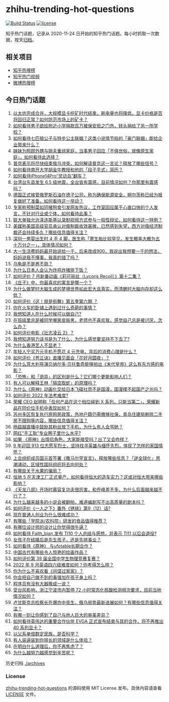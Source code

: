 # zhihu-trending-hot-questions

[![Build Status](https://github.com/justjavac/zhihu-trending-hot-questions/workflows/ci/badge.svg?branch=master)](https://github.com/justjavac/zhihu-trending-hot-questions/actions)
[![license](https://img.shields.io/github/license/justjavac/zhihu-trending-hot-questions)](https://github.com/justjavac/zhihu-trending-hot-questions/blob/master/LICENSE)

知乎热门话题，记录从 2020-11-24 日开始的知乎热门话题。每小时抓取一次数据，按天[归档](./archives)。

## 相关项目

- [知乎热搜榜](https://github.com/justjavac/zhihu-trending-top-search)
- [知乎热门视频](https://github.com/justjavac/zhihu-trending-hot-video)
- [微博热搜榜](https://github.com/justjavac/weibo-trending-hot-search)

## 今日热门话题

<!-- BEGIN -->
<!-- 最后更新时间 Sun Sep 18 2022 06:21:55 GMT+0800 (China Standard Time) -->

1. [以太坊完成合并，大规模显卡挖矿时代结束，耗电量也将降低，显卡价格是否将回归正常？如何防范市场上的矿卡？](https://www.zhihu.com/question/554045321)
1. [如何看待男子欲给附近小学捐款百万被保安拒之门外，转头捐给了另一所学校？](https://www.zhihu.com/question/554057747)
1. [如何看待七匹狼公子与特步公主联姻？这类小说情节般的「豪门联姻」能给企业带来什么？](https://www.zhihu.com/question/553873351)
1. [妹妹为照顾外甥与姐夫重组家庭，当事男子回应「不俱世俗，就像原生家庭」，如何看待此选择？](https://www.zhihu.com/question/553948304)
1. [普京表示将尽快结束俄乌冲突，如何解读普京这一言论？释放了哪些信号？](https://www.zhihu.com/question/554060716)
1. [如何看待南开大学胡金牛教授和他的「段子手式」简历？](https://www.zhihu.com/question/521167241)
1. [如何看待iPhone14Pro“灵动岛”翻车？](https://www.zhihu.com/question/553914779)
1. [台湾台东县发生 6.5 级地震，全台皆有震感，目前情况如何？你那里有震感吗？](https://www.zhihu.com/question/554176783)
1. [德国正式接管俄罗斯石油在德子公司，称为确保能源安全，朔尔茨称已经为报复做好了准备，如何看待这一举动？](https://www.zhihu.com/question/553991400)
1. [专家称预制菜如同猪狗食引发网友热议，工作室回应属于心直口快的个人发言，不针对行业或个体，如何看待此事？](https://www.zhihu.com/question/554145565)
1. [联大单独允许泽连斯基以录制视频方式参与一般性辩论，如何看待这一特例？](https://www.zhihu.com/question/554040075)
1. [美媒称美国高级官员承认对俄制裁收效甚微，已然感到失望，西方对俄经济制裁还会持续多久？哪些信息值得关注？](https://www.zhihu.com/question/554151350)
1. [深圳一男婴出生时 4 手 4 脚，医生称「寄生胎比较罕见，发生概率大概为五十万分之一」，具体情况如何？](https://www.zhihu.com/question/554137731)
1. [大一生活费妈妈最开始说给一千，后来改成900，我说出我想要一千的想法，妈妈说我不懂事，我真的错了吗？](https://www.zhihu.com/question/554151343)
1. [乌龟是不是养不熟？](https://www.zhihu.com/question/341870190)
1. [为什么日本人会认为炸鸡炸猪排下饭？](https://www.zhihu.com/question/529457573)
1. [如何评价 7 月新番动画《莉可丽丝（Lycoris Recoil）》第十二集？](https://www.zhihu.com/question/549013301)
1. [《庄子》中，你最喜欢的寓言是哪一个？](https://www.zhihu.com/question/24454917)
1. [为什么做梦时大脑生成的梦境世界如此宏大且真实，而清醒时大脑内存却这么低？](https://www.zhihu.com/question/547031865)
1. [如何评价《这！就是街舞》第五季第六期 ？](https://www.zhihu.com/question/554165760)
1. [你在火车的卧铺上遇到过什么奇葩的事情？](https://www.zhihu.com/question/304916747)
1. [我想知道人在什么时候可以做自己?](https://www.zhihu.com/question/553374649)
1. [在班级里总是被同学嘲笑皮肤黑，老师也不喜欢我，感觉自己总是被讨厌，怎么办？](https://www.zhihu.com/question/553995731)
1. [如何评价电影《壮志凌云 2》？](https://www.zhihu.com/question/480904319)
1. [我想知道努力读书是为了什么，为什么感觉要坚持不下去了?](https://www.zhihu.com/question/554002580)
1. [为什么香港艺人不显老？](https://www.zhihu.com/question/295211719)
1. [年轻人宁买万元手机不愿花 4 元充电，背后的消费心理是什么？](https://www.zhihu.com/question/553849188)
1. [如何评价《苍兰诀》直播见面会「花好月圆夜」？](https://www.zhihu.com/question/554137391)
1. [为什么意大利导演贝纳尔多·贝托鲁奇能够拍出《末代皇帝》这么有东方感的电影？](https://www.zhihu.com/question/542065332)
1. [「恐怖」和「诡异」的区别是什么？它们哪个更能影响人们？](https://www.zhihu.com/question/548900968)
1. [有人可以解释王林「隔空取蛇」的原理吗？](https://www.zhihu.com/question/21347779)
1. [为什么《原神》动画化交给日本飞碟社而不是国漫，国漫撑不起国产之光吗？](https://www.zhihu.com/question/554016545)
1. [如何评价 2022 年法考难度?](https://www.zhihu.com/question/554154434)
1. [荣耀 CEO 赵明称「任何产品在这个档位碰到 X 系列，只能当第二」，荣耀新品在同价位手机中表现如何？](https://www.zhihu.com/question/553900053)
1. [苏州多区恢复执行原购房政策，外地户籍仍需缴够社保，青岛住建局删除二手房不限购等内容，哪些信息值得关注？](https://www.zhihu.com/question/553880947)
1. [杨超越直播中鼓励其粉丝放下手机，为什么有人会骂她？](https://www.zhihu.com/question/553914623)
1. [网红“手工耿”专业圈子里什么水平?](https://www.zhihu.com/question/401938297)
1. [如果 《原神》出情侣角色，大家能接受吗？出了又会咋样？](https://www.zhihu.com/question/533847979)
1. [9 年迎回 913 位志愿军烈士，坚持找寻英雄与缅怀先烈，体现了怎样的家国情怀？](https://www.zhihu.com/question/553901475)
1. [上合组织成员国元首签署《撒马尔罕宣言》，释放哪些信息？「逆全球化」思潮涌动，区域性国际组织将去向何处？](https://www.zhihu.com/question/553908636)
1. [有哪些关于水果的骗局？](https://www.zhihu.com/question/316410954)
1. [恒驰 5 在天津工厂正式量产，如何看待恒大的造车实力？这或对恒大带来哪些影响？](https://www.zhihu.com/question/553891486)
1. [《天龙八部》开场时慕容复功夫很厉害，和乔峰差不多，为什么后面越来越不行了？](https://www.zhihu.com/question/498479307)
1. [为什么越来越多的小说会被翻拍，难道编剧写不出高质量的剧本吗？](https://www.zhihu.com/question/471875297)
1. [如何评价《一人之下》番外《锈铁》第9（12）话?](https://www.zhihu.com/question/554005446)
1. [现在普通人创业为什么很难成功？](https://www.zhihu.com/question/546094458)
1. [有哪些「学院派/农科院」研发的食品值得推荐？](https://www.zhihu.com/question/552722708)
1. [有哪位设计师的设计让你觉得很牛逼？](https://www.zhihu.com/question/297412291)
1. [如何看待 Faith_bian 发布 TI10 个人总结与感想，并表示 TI11 以后会退役?](https://www.zhihu.com/question/554063198)
1. [女孩子在结婚后是先生孩子，还是先拼事业？](https://www.zhihu.com/question/553795750)
1. [如何看待《原神》 与ufotable长期合作？](https://www.zhihu.com/question/553996012)
1. [中国古代有哪些令人惊艳的绘画作品？](https://www.zhihu.com/question/264751049)
1. [如何评价第 39 届全国中学生物理竞赛复赛？](https://www.zhihu.com/question/547164077)
1. [2022 年 9 月英语四六级难度如何？你考得怎么样？](https://www.zhihu.com/question/554040219)
1. [你为什么不喜欢看《间谍过家家》？](https://www.zhihu.com/question/536137635)
1. [你会把自己做不到的事强加在孩子身上吗？](https://www.zhihu.com/question/553986137)
1. [程序员有没有大器晚成一说？](https://www.zhihu.com/question/553617419)
1. [受台风影响，浙江宁波市内暂停 72 小时常态化核酸检测频次要求，目前当地情况如何？](https://www.zhihu.com/question/553452745)
1. [卢甘斯克总检察长在爆炸中丧生，俄乌局势最新进展如何？有哪些信息值得关注？](https://www.zhihu.com/question/553981693)
1. [有哪一刻让你感到了自己与他人巨大的审美差异？](https://www.zhihu.com/question/275132810)
1. [如何看待英伟达的重要合作伙伴 EVGA 正式宣布结束与其的合作，将不再推出 40 系列显卡？](https://www.zhihu.com/question/554013966)
1. [以父系单倍群定民族，是否科学？](https://www.zhihu.com/question/450592583)
1. [有人装逼装到你擅长的领域是什么体验？](https://www.zhihu.com/question/428268240)
1. [在明白什么道理后，你不再焦虑了？](https://www.zhihu.com/question/511311505)
1. [为什么越努力越感觉到辛苦呢？](https://www.zhihu.com/question/553997015)

<!-- END -->

历史归档 [./archives](./archives)

### License

[zhihu-trending-hot-questions](https://github.com/justjavac/zhihu-trending-hot-questions)
的源码使用 MIT License 发布。具体内容请查看 [LICENSE](./LICENSE) 文件。
